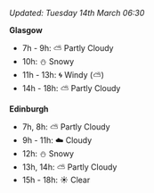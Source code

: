 *Updated: Tuesday 14th March 06:30*

**Glasgow**

* 7h - 9h: :partly_sunny: Partly Cloudy
* 10h: :snowman: Snowy
* 11h - 13h: :cyclone: Windy (:partly_sunny:)
* 14h - 18h: :partly_sunny: Partly Cloudy

**Edinburgh**

* 7h, 8h: :partly_sunny: Partly Cloudy
* 9h - 11h: :cloud: Cloudy
* 12h: :snowman: Snowy
* 13h, 14h: :partly_sunny: Partly Cloudy
* 15h - 18h: :sunny: Clear
